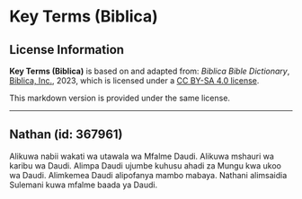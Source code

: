 # Key Terms (Biblica)

## License Information

**Key Terms (Biblica)** is based on and adapted from: _Biblica Bible Dictionary_, [Biblica, Inc.](https://www.biblica.com/), 2023, which is licensed under a [CC BY-SA 4.0 license](https://creativecommons.org/licenses/by-sa/4.0/legalcode.en).

This markdown version is provided under the same license.



--------------------------------

## Nathan (id: 367961)

 Alikuwa nabii wakati wa utawala wa Mfalme Daudi. Alikuwa mshauri wa karibu wa Daudi. Alimpa Daudi ujumbe kuhusu ahadi za Mungu kwa ukoo wa Daudi. Alimkemea Daudi alipofanya mambo mabaya. Nathani alimsaidia Sulemani kuwa mfalme baada ya Daudi.


